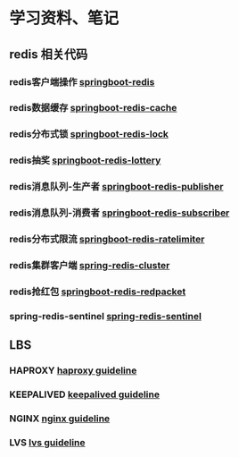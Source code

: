 # 学习资料、笔记

## redis 相关代码

### redis客户端操作 [springboot-redis](./redis/springboot-redis)
### redis数据缓存 [springboot-redis-cache](./redis/springboot-redis-cache)
### redis分布式锁 [springboot-redis-lock](./redis/springboot-redis-lock)
### redis抽奖 [springboot-redis-lottery](./redis/springboot-redis-lottery)
### redis消息队列-生产者 [springboot-redis-publisher](./redis/springboot-redis-publisher)
### redis消息队列-消费者 [springboot-redis-subscriber](./redis/springboot-redis-subscriber)
### redis分布式限流 [springboot-redis-ratelimiter](./redis/springboot-redis-ratelimiter)
### redis集群客户端 [spring-redis-cluster](./redis/spring-redis-cluster)
### redis抢红包 [springboot-redis-redpacket](./redis/springboot-redis-redpacket)
### spring-redis-sentinel [spring-redis-sentinel](./redis/spring-redis-sentinel)



## LBS

### HAPROXY [haproxy guideline](./haproxy/HAProxy用法详解.md)
### KEEPALIVED [keepalived guideline](./keepalived/Keepalived安装配置.md)
### NGINX [nginx guideline](./nginx/Nginx编译安装配置.md)
### LVS [lvs guideline](./lvs/LVS安装配置说明.md)
